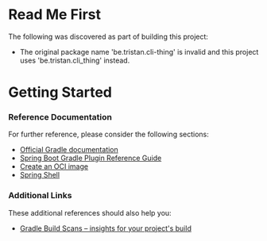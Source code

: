 # Read Me First
The following was discovered as part of building this project:

* The original package name 'be.tristan.cli-thing' is invalid and this project uses 'be.tristan.cli_thing' instead.

# Getting Started

### Reference Documentation
For further reference, please consider the following sections:

* [Official Gradle documentation](https://docs.gradle.org)
* [Spring Boot Gradle Plugin Reference Guide](https://docs.spring.io/spring-boot/3.5.7/gradle-plugin)
* [Create an OCI image](https://docs.spring.io/spring-boot/3.5.7/gradle-plugin/packaging-oci-image.html)
* [Spring Shell](https://docs.spring.io/spring-shell/reference/index.html)

### Additional Links
These additional references should also help you:

* [Gradle Build Scans – insights for your project's build](https://scans.gradle.com#gradle)

